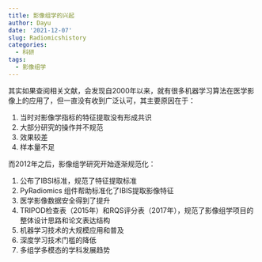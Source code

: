 ```yaml
---
title: 影像组学的兴起
author: Dayu
date: '2021-12-07'
slug: Radiomicshistory
categories:
  - 科研
tags:
  - 影像组学
---
```

其实如果查阅相关文献，会发现自2000年以来，就有很多机器学习算法在医学影像上的应用了，但一直没有收到广泛认可，其主要原因在于：
1. 当时对影像学指标的特征提取没有形成共识
2. 大部分研究的操作并不规范
3. 效果较差
4. 样本量不足

而2012年之后，影像组学研究开始逐渐规范化：
1. 公布了IBSI标准，规范了特征提取标准
2. PyRadiomics 组件帮助标准化了IBIS提取影像特征
3. 医学影像数据安全得到了提升
4. TRIPOD检查表（2015年）和RQS评分表（2017年），规范了影像组学项目的整体设计思路和论文表达结构
5. 机器学习技术的大规模应用和普及
6. 深度学习技术门槛的降低
7. 多组学多模态的学科发展趋势
